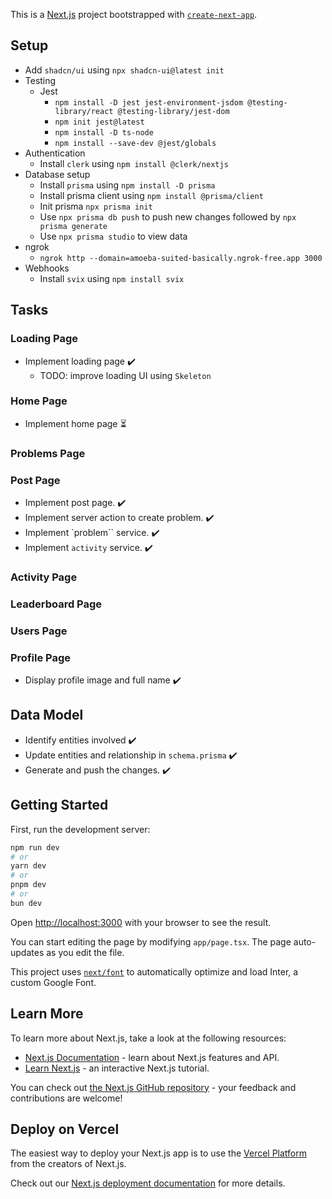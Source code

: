 This is a [Next.js](https://nextjs.org/) project bootstrapped with [`create-next-app`](https://github.com/vercel/next.js/tree/canary/packages/create-next-app).


## Setup

- Add `shadcn/ui` using `npx shadcn-ui@latest init`
- Testing
  - Jest
    - `npm install -D jest jest-environment-jsdom @testing-library/react @testing-library/jest-dom`
    - `npm init jest@latest`
    - `npm install -D ts-node`
    - `npm install --save-dev @jest/globals`
- Authentication
  - Install `clerk` using `npm install @clerk/nextjs`
- Database setup
  - Install `prisma` using `npm install -D prisma`
  - Install prisma client using `npm install @prisma/client`
  - Init prisma `npx prisma init`
  - Use `npx prisma db push` to push new changes followed by `npx prisma generate`
  - Use `npx prisma studio` to view data
- ngrok
  - `ngrok http --domain=amoeba-suited-basically.ngrok-free.app 3000`
- Webhooks
  - Install `svix` using `npm install svix`

## Tasks

### Loading Page
- Implement loading page :heavy_check_mark:
  - TODO: improve loading UI using `Skeleton`

### Home Page

- Implement home page :hourglass_flowing_sand:

### Problems Page

### Post Page

- Implement post page. :heavy_check_mark:
- Implement server action to create problem. :heavy_check_mark:
- Implement `problem`` service. :heavy_check_mark:
- Implement `activity` service. :heavy_check_mark:

### Activity Page

### Leaderboard Page

### Users Page

### Profile Page

- Display profile image and full name :heavy_check_mark:

## Data Model

- Identify entities involved :heavy_check_mark:
- Update entities and relationship in `schema.prisma` :heavy_check_mark:
- Generate and push the changes. :heavy_check_mark:


## Getting Started

First, run the development server:

```bash
npm run dev
# or
yarn dev
# or
pnpm dev
# or
bun dev
```

Open [http://localhost:3000](http://localhost:3000) with your browser to see the result.

You can start editing the page by modifying `app/page.tsx`. The page auto-updates as you edit the file.

This project uses [`next/font`](https://nextjs.org/docs/basic-features/font-optimization) to automatically optimize and load Inter, a custom Google Font.

## Learn More

To learn more about Next.js, take a look at the following resources:

- [Next.js Documentation](https://nextjs.org/docs) - learn about Next.js features and API.
- [Learn Next.js](https://nextjs.org/learn) - an interactive Next.js tutorial.

You can check out [the Next.js GitHub repository](https://github.com/vercel/next.js/) - your feedback and contributions are welcome!

## Deploy on Vercel

The easiest way to deploy your Next.js app is to use the [Vercel Platform](https://vercel.com/new?utm_medium=default-template&filter=next.js&utm_source=create-next-app&utm_campaign=create-next-app-readme) from the creators of Next.js.

Check out our [Next.js deployment documentation](https://nextjs.org/docs/deployment) for more details.
